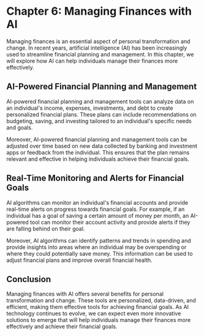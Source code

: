 Chapter 6: Managing Finances with AI
====================================

Managing finances is an essential aspect of personal transformation and change. In recent years, artificial intelligence (AI) has been increasingly used to streamline financial planning and management. In this chapter, we will explore how AI can help individuals manage their finances more effectively.

AI-Powered Financial Planning and Management
--------------------------------------------

AI-powered financial planning and management tools can analyze data on an individual's income, expenses, investments, and debt to create personalized financial plans. These plans can include recommendations on budgeting, saving, and investing tailored to an individual's specific needs and goals.

Moreover, AI-powered financial planning and management tools can be adjusted over time based on new data collected by banking and investment apps or feedback from the individual. This ensures that the plan remains relevant and effective in helping individuals achieve their financial goals.

Real-Time Monitoring and Alerts for Financial Goals
---------------------------------------------------

AI algorithms can monitor an individual's financial accounts and provide real-time alerts on progress towards financial goals. For example, if an individual has a goal of saving a certain amount of money per month, an AI-powered tool can monitor their account activity and provide alerts if they are falling behind on their goal.

Moreover, AI algorithms can identify patterns and trends in spending and provide insights into areas where an individual may be overspending or where they could potentially save money. This information can be used to adjust financial plans and improve overall financial health.

Conclusion
----------

Managing finances with AI offers several benefits for personal transformation and change. These tools are personalized, data-driven, and efficient, making them effective tools for achieving financial goals. As AI technology continues to evolve, we can expect even more innovative solutions to emerge that will help individuals manage their finances more effectively and achieve their financial goals.
